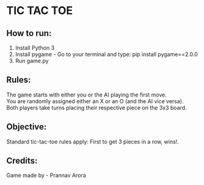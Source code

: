 # TIC TAC TOE 

## How to run:
1. Install Python 3
2. Install pygame - Go to your terminal and type: pip install pygame==2.0.0
3. Run game.py


## Rules:
The game starts with either you or the AI playing the first move.\
You are randomly assigned either an X or an O (and the AI vice versa). \
Both players take turns placing their respective piece on the 3x3 board. 


## Objective:
Standard tic-tac-toe rules apply: First to get 3 pieces in a row, wins!.

## Credits:
Game made by - Prannav Arora
